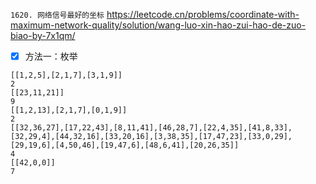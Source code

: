 
`1620. 网络信号最好的坐标` https://leetcode.cn/problems/coordinate-with-maximum-network-quality/solution/wang-luo-xin-hao-zui-hao-de-zuo-biao-by-7x1qm/
- [x] 方法一：枚举

```
[[1,2,5],[2,1,7],[3,1,9]]
2
[[23,11,21]]
9
[[1,2,13],[2,1,7],[0,1,9]]
2
[[32,36,27],[17,22,43],[8,11,41],[46,28,7],[22,4,35],[41,8,33],[32,29,4],[44,32,16],[33,20,16],[3,38,35],[17,47,23],[33,0,29],[29,19,6],[4,50,46],[19,47,6],[48,6,41],[20,26,35]]
4
[[42,0,0]]
7
```
